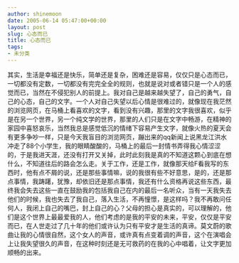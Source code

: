 ```yaml
---
author: shinemoon
date: 2005-06-14 05:47:00+00:00
layout: post
slug: 心态而已
title: 心态而已
tags:
- 未分类
---
```


其实，生活是幸福还是快乐，简单还是复杂，困难还是容易，仅仅只是心态而已，一切都没有定数，一切都没有完完全全的规则，也就是说对或者错只是一个人的感觉而已，当然在不侵犯别人的前提上。我对自己是越来越失望了，自己的勇气，自己的心态，自己的文字。一个人对自己失望以后心情是很难过的，就像现在我茫然的浏览网页，在马桶上看喜欢的文字，看到没有兴趣，那里的文字我很喜欢，似乎是在另一个世界，另一个纯文学的世界，那里的人们只是在文字中畅游，在精神的家园中喜怒哀乐，当然我总是感觉低沉的情绪下容易产生文字，就像火热的夏天会有更多争吵一样，只是今天我盲目的浏览网页，蹦出来的qq新闻上说黑龙江洪水冲走了88个小学生，我的眼睛酸酸的，马桶上的最后一封情书弄得我心情涩涩的，于是我进天涯，还没有打开又关掉，此时此刻我是真的不知道这颗心到底在想什么，不知道往后的路会怎么走。关于工作，还是工作，就像那天给F看我写的东西时，他有点不屑的说，还是那些事情嘛，说的我很有些不好意思，是的，还是那点事情，我踌躇，犹豫，却依旧还是那点事情，我还有什么资格再说这些东西，最终我会失去这些一直在鼓励我的包括我自己在内的最后一名听众，当有一天我失去他们的时候，我也失去了我自己，落入生活，不再憧憬，是这样吗？我不再敢问任何人，我闭上自己的嘴巴，封上自己的心？父母的担心是真实的，可以理解的，他们是这个世界上最最爱我的人，他们考虑的是我的平安的未来，平安，仅仅是平安而已，在人世走过了几十年的他们或许认为只有平安才是生活的真谛。莫文蔚的歌曲让我的心情很自然，这个女人的声音，或许真有点变着调的声音，这个在演唱会上让我失望很久的声音，在这种时刻还是无可救药的在我的心中唱着，让文字更加顺畅的出来。
